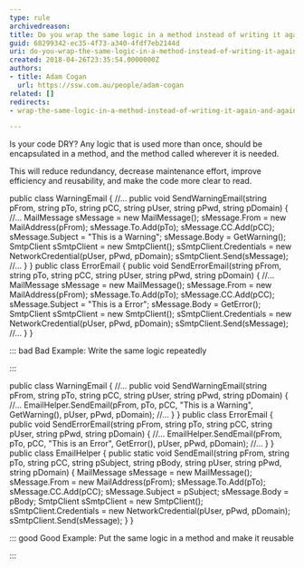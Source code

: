 ```yaml
---
type: rule
archivedreason: 
title: Do you wrap the same logic in a method instead of writing it again and again whenever it's used?
guid: 68299342-ec35-4f73-a340-4fdf7eb2144d
uri: do-you-wrap-the-same-logic-in-a-method-instead-of-writing-it-again-and-again-whenever-its-used
created: 2018-04-26T23:35:54.0000000Z
authors:
- title: Adam Cogan
  url: https://ssw.com.au/people/adam-cogan
related: []
redirects:
- wrap-the-same-logic-in-a-method-instead-of-writing-it-again-and-again

---
```


Is your code DRY? Any logic that is used more than once, should be encapsulated in a method, and the method called wherever it is needed.

This will reduce redundancy, decrease maintenance effort, improve efficiency and reusability, and make the code more clear to read.

<!--endintro-->

public class WarningEmail
{
//...
public void SendWarningEmail(string pFrom, string pTo, string pCC, string pUser, string pPwd, string pDomain)
{
//...
MailMessage sMessage = new MailMessage();
sMessage.From = new MailAddress(pFrom);
sMessage.To.Add(pTo);
sMessage.CC.Add(pCC);
sMessage.Subject = "This is a Warning";
sMessage.Body = GetWarning();
SmtpClient sSmtpClient = new SmtpClient();
sSmtpClient.Credentials = new NetworkCredential(pUser, pPwd, pDomain);
sSmtpClient.Send(sMessage);
//...
}
}
public class ErrorEmail
{
public void SendErrorEmail(string pFrom, string pTo, string pCC, string pUser, string pPwd, string pDomain)
{
//...
MailMessage sMessage = new MailMessage();
sMessage.From = new MailAddress(pFrom);
sMessage.To.Add(pTo);
sMessage.CC.Add(pCC);
sMessage.Subject = "This is a Error";
sMessage.Body = GetError();
SmtpClient sSmtpClient = new SmtpClient();
sSmtpClient.Credentials = new NetworkCredential(pUser, pPwd, pDomain);
sSmtpClient.Send(sMessage);
//...
}
}

::: bad
Bad Example: Write the same logic repeatedly 

:::



public class WarningEmail
{
//...
public void SendWarningEmail(string pFrom, string pTo, string pCC, string pUser, string pPwd, string pDomain)
{
//...
EmailHelper.SendEmail(pFrom, pTo, pCC, "This is a Warning", GetWarning(), pUser, pPwd, pDomain);
//...
}
}
public class ErrorEmail
{
public void SendErrorEmail(string pFrom, string pTo, string pCC, string pUser, string pPwd, string pDomain)
{
//...
EmailHelper.SendEmail(pFrom, pTo, pCC, "This is an Error", GetError(), pUser, pPwd, pDomain);
//...
}
}
public class EmailHelper
{ 
public static void SendEmail(string pFrom, string pTo, string pCC, string pSubject, string pBody, string pUser, string pPwd, string pDomain)
{
MailMessage sMessage = new MailMessage();
sMessage.From = new MailAddress(pFrom);
sMessage.To.Add(pTo);
sMessage.CC.Add(pCC);
sMessage.Subject = pSubject;
sMessage.Body = pBody;
SmtpClient sSmtpClient = new SmtpClient();
sSmtpClient.Credentials = new NetworkCredential(pUser, pPwd, pDomain);
sSmtpClient.Send(sMessage);
} 
}

::: good
Good Example: Put the same logic in a method and make it reusable 



:::
